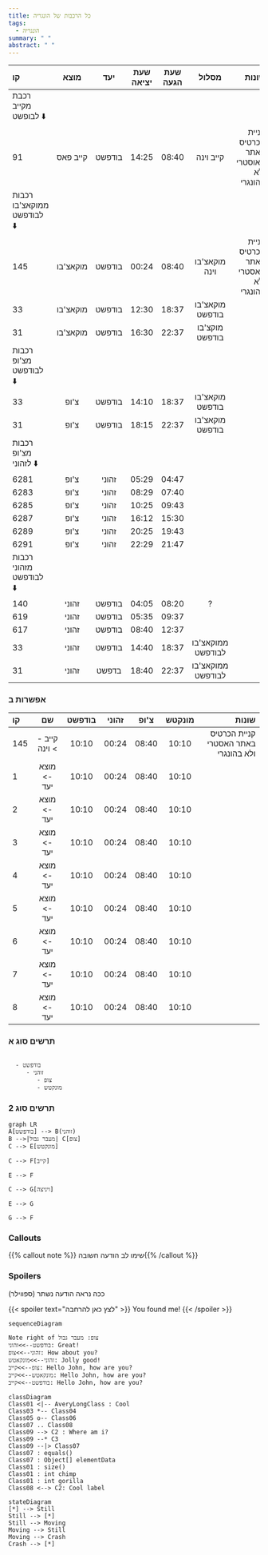 ```yaml
---
title: כל הרכבות של הונגריה
tags:
  - הונגריה
summary: " "
abstract: " "
---
```



| קו | מוצא | יעד | שעת יציאה | שעת הגעה | מסלול | שונות |
| :---  | :---:  | :---:  | :---:  | :---: | :---:  | ---:  |
| רכבת מקייב לבופשט :arrow_down: 
| 91 | קייב פאס | בודפשט | 14:25 | 08:40 | קייב וינה | קניית הכרטיס באתר האוסטרי ולא בהונגרי |
| רכבות ממוקאצ'בו לבודפשט :arrow_down: 
| 145 | מוקאצ'בו | בודפשט | 00:24 | 08:40 | מוקאצ'בו וינה | קניית הכרטיס באתר האסטרי ולא בהונגרי |
| 33 | מוקאצ'בו | בודפשט | 12:30 | 18:37 | מוקאצ'בו בודפשט |  |
| 31 | מוקאצ'בו | בודפשט | 16:30 | 22:37 | מוקצ'בו בודפשט |  |
| רכבות מצ'ופ לבודפשט :arrow_down: 
| 33 | צ'ופ | בודפשט | 14:10 | 18:37 | מוקאצ'בו בודפשט |  |
|31 | צ'ופ | בודפשט | 18:15 | 22:37 | מוקאצ'בו בודפשט |  |
| רכבות מצ'ופ לזהוני :arrow_down: 
| 6281 | צ'ופ | זהוני | 05:29 | 04:47 |  | |
| 6283 | צ'ופ | זהוני | 08:29 | 07:40 | |  | 
| 6285 | צ'ופ | זהוני | 10:25 | 09:43 |  |  |
| 6287 | צ'ופ | זהוני | 16:12 | 15:30 |  |  |
| 6289 | צ'ופ | זהוני | 20:25 | 19:43 |  |  |
| 6291 | צ'ופ | זהוני | 22:29 | 21:47 |  |  |
| רכבות מזהוני לבודפשט  :arrow_down:                                               
| 140 | זהוני | בודפשט | 04:05 | 08:20 | ? |  |
| 619 | זהוני | בודפשט | 05:35 | 09:37 |   |  |
| 617 | זהוני | בודפשט | 08:40 | 12:37 |  |  | 
| 33 | זהוני | בודפשט | 14:40 | 18:37 | ממוקאצ'בו לבודפשט |  |
| 31 | זהוני | בדפשט | 18:40 | 22:37 | ממוקאצ'בו לבודפשט |   |
### אפשרות ב

| קו | שם | בודפשט | זהוני | צ'ופ | מונקטש | שונות |
| :---  | :---:  | :---:  | :---:  | :---: | :---:  | ---:  |
| 145 | קייב -> וינה | 10:10 | 00:24 | 08:40 | 10:10 | קניית הכרטיס באתר האסטרי ולא בהונגרי |
| 1 | מוצא -> יעד | 10:10 | 00:24 | 08:40 | 10:10 |  |
| 2 | מוצא -> יעד | 10:10 | 00:24 | 08:40 | 10:10 |  |
| 3 | מוצא -> יעד | 10:10 | 00:24 | 08:40 | 10:10 |  |
| 4 | מוצא -> יעד | 10:10 | 00:24 | 08:40 | 10:10 |  |
| 5 | מוצא -> יעד | 10:10 | 00:24 | 08:40 | 10:10 |  |
| 6 | מוצא -> יעד | 10:10 | 00:24 | 08:40 | 10:10 |  |
| 7 | מוצא -> יעד | 10:10 | 00:24 | 08:40 | 10:10 |  |
| 8 | מוצא -> יעד | 10:10 | 00:24 | 08:40 | 10:10 |  |

### תרשים סוג א

```markmap

  - בודפשט
     - זוהני
        - צופ
        - מונקטש
```

### תרשים סוג 2

```mermaid
graph LR
A[בודפשט] --> B(זוהני)
B -->|מעבר גבול| C[צופ]
C --> E[מונקטש]

C --> F[קייב]

E --> F

C --> G[ויניצה]

E --> G

G --> F
```

### Callouts


{{% callout note %}}
שימו לב הודעה חשובה{{% /callout %}}

### Spoilers

ככה  נראה  הודעה נשתר (ספווילר)


{{< spoiler text="לצץ כאן להרחבה" >}} You found me! {{< /spoiler >}}


```mermaid
sequenceDiagram

Note right of צופ: מעבר גבול
בודפשט-->>זהוני: Great!
זהוני-->>צופ: How about you?
זהוני-->>מונקאטש: Jolly good!
צופ-->>קייב: Hello John, how are you?
מונקאטש-->>קייב: Hello John, how are you?
בודפשט-->>קייב: Hello John, how are you?

```



```mermaid
classDiagram
Class01 <|-- AveryLongClass : Cool
Class03 *-- Class04
Class05 o-- Class06
Class07 .. Class08
Class09 --> C2 : Where am i?
Class09 --* C3
Class09 --|> Class07
Class07 : equals()
Class07 : Object[] elementData
Class01 : size()
Class01 : int chimp
Class01 : int gorilla
Class08 <--> C2: Cool label
```


```mermaid
stateDiagram
[*] --> Still
Still --> [*]
Still --> Moving
Moving --> Still
Moving --> Crash
Crash --> [*]
```

